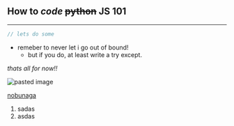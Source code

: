 ## How to *code* ~~python~~ JS 101
---

```javascript
// lets do some 
```

* remeber to never let i go out of bound!
	+ but if you do, at least write a try except.  

*thats all for now!!*

![pasted image](D:\PythonProject\stickyMarkdown\testCache\e181dba7863b494c190553c4c12b846d.jpg)


[nobunaga](https://www.wikiwand.com/en/Oda_Nobunaga)

1. sadas
2. asdas 